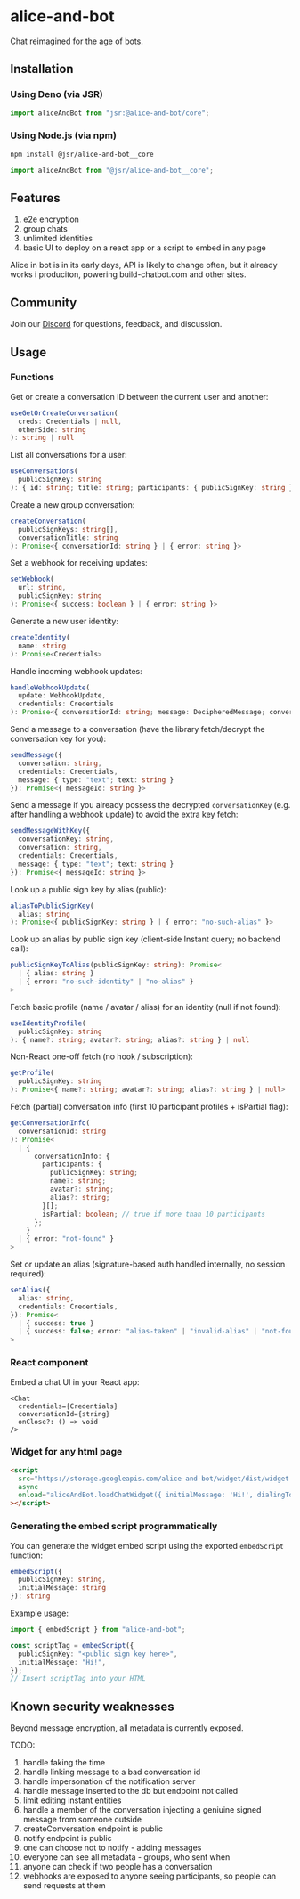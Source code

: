 # alice-and-bot

Chat reimagined for the age of bots.

## Installation

### Using Deno (via JSR)

```ts
import aliceAndBot from "jsr:@alice-and-bot/core";
```

### Using Node.js (via npm)

```sh
npm install @jsr/alice-and-bot__core
```

```js
import aliceAndBot from "@jsr/alice-and-bot__core";
```

## Features

1. e2e encryption
1. group chats
1. unlimited identities
1. basic UI to deploy on a react app or a script to embed in any page

Alice in bot is in its early days, API is likely to change often, but it already
works i produciton, powering build-chatbot.com and other sites.

## Community

Join our [Discord](https://discord.gg/xkGMFH9RAz) for questions, feedback, and
discussion.

## Usage

### Functions

Get or create a conversation ID between the current user and another:

```ts
useGetOrCreateConversation(
  creds: Credentials | null,
  otherSide: string
): string | null
```

List all conversations for a user:

```ts
useConversations(
  publicSignKey: string
): { id: string; title: string; participants: { publicSignKey: string }[] }[] | null
```

Create a new group conversation:

```ts
createConversation(
  publicSignKeys: string[],
  conversationTitle: string
): Promise<{ conversationId: string } | { error: string }>
```

Set a webhook for receiving updates:

```ts
setWebhook(
  url: string,
  publicSignKey: string
): Promise<{ success: boolean } | { error: string }>
```

Generate a new user identity:

```ts
createIdentity(
  name: string
): Promise<Credentials>
```

Handle incoming webhook updates:

```ts
handleWebhookUpdate(
  update: WebhookUpdate,
  credentials: Credentials
): Promise<{ conversationId: string; message: DecipheredMessage; conversationKey: string }>
```

Send a message to a conversation (have the library fetch/decrypt the
conversation key for you):

```ts
sendMessage({
  conversation: string,
  credentials: Credentials,
  message: { type: "text"; text: string }
}): Promise<{ messageId: string }>
```

Send a message if you already possess the decrypted `conversationKey` (e.g.
after handling a webhook update) to avoid the extra key fetch:

```ts
sendMessageWithKey({
  conversationKey: string,
  conversation: string,
  credentials: Credentials,
  message: { type: "text"; text: string }
}): Promise<{ messageId: string }>
```

Look up a public sign key by alias (public):

```ts
aliasToPublicSignKey(
  alias: string
): Promise<{ publicSignKey: string } | { error: "no-such-alias" }>
```

Look up an alias by public sign key (client-side Instant query; no backend
call):

```ts
publicSignKeyToAlias(publicSignKey: string): Promise<
  | { alias: string }
  | { error: "no-such-identity" | "no-alias" }
>
```

Fetch basic profile (name / avatar / alias) for an identity (null if not found):

```ts
useIdentityProfile(
  publicSignKey: string
): { name?: string; avatar?: string; alias?: string } | null
```

Non-React one-off fetch (no hook / subscription):

```ts
getProfile(
  publicSignKey: string
): Promise<{ name?: string; avatar?: string; alias?: string } | null>
```

Fetch (partial) conversation info (first 10 participant profiles + isPartial
flag):

```ts
getConversationInfo(
  conversationId: string
): Promise<
  | {
      conversationInfo: {
        participants: {
          publicSignKey: string;
          name?: string;
          avatar?: string;
          alias?: string;
        }[];
        isPartial: boolean; // true if more than 10 participants
      };
    }
  | { error: "not-found" }
>
```

Set or update an alias (signature-based auth handled internally, no session
required):

```ts
setAlias({
  alias: string,
  credentials: Credentials,
}): Promise<
  | { success: true }
  | { success: false; error: "alias-taken" | "invalid-alias" | "not-found" | "invalid-auth" }
>
```

### React component

Embed a chat UI in your React app:

```tsx
<Chat
  credentials={Credentials}
  conversationId={string}
  onClose?: () => void
/>
```

### Widget for any html page

```html
<script
  src="https://storage.googleapis.com/alice-and-bot/widget/dist/widget.iife.js"
  async
  onload="aliceAndBot.loadChatWidget({ initialMessage: 'Hi!', dialingTo: '<public sign key here>' })"
></script>
```

### Generating the embed script programmatically

You can generate the widget embed script using the exported `embedScript`
function:

```ts
embedScript({
  publicSignKey: string,
  initialMessage: string
}): string
```

Example usage:

```ts
import { embedScript } from "alice-and-bot";

const scriptTag = embedScript({
  publicSignKey: "<public sign key here>",
  initialMessage: "Hi!",
});
// Insert scriptTag into your HTML
```

## Known security weaknesses

Beyond message encryption, all metadata is currently exposed.

TODO:

1. handle faking the time
1. handle linking message to a bad conversation id
1. handle impersonation of the notification server
1. handle message inserted to the db but endpoint not called
1. limit editing instant entities
1. handle a member of the conversation injecting a geniuine signed message from
   someone outside
1. createConversation endpoint is public
1. notify endpoint is public
1. one can choose not to notify - adding messages
1. everyone can see all metadata - groups, who sent when
1. anyone can check if two people has a conversation
1. webhooks are exposed to anyone seeing participants, so people can send
   requests at them
